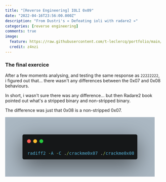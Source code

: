 ```yaml
---
title: "[Reverse Engineering] IOLI 0x09"
date: "2022-04-16T23:56:00.000Z"
description: "From Dustri's « Defeating ioli with radare2 »"
categories: [reverse engineering]
comments: true
image:
  feature: https://raw.githubusercontent.com/t-leclercq/portfolio/main/content/assets/0x08.png
  credit: z4nzi
---
```


### The final exercice

After a few moments analysing, and testing the same response as `22222222`, i figured out that... there wasn't any differences between the 0x07 and 0x08 behaviours.

In short, i wasn't sure there was any difference... but then Radare2 book pointed out what's a stripped binary and non-stripped binary.

The difference was just that 0x08 is a non-stripped 0x07.

![the challenge in a nutshell](https://raw.githubusercontent.com/t-leclercq/portfolio/main/content/assets/0x08.png)